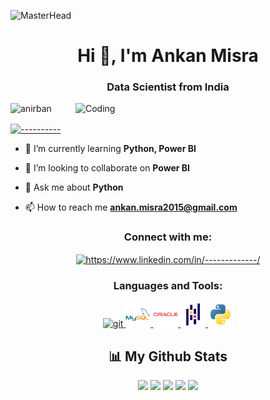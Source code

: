 ![MasterHead](https://www.topcoder.com/wp-content/media/2018/04/DataScience.gif)
<h1 align="center">Hi 👋, I'm Ankan Misra</h1>
<h3 align="center">Data Scientist from India</h3>

<img align="right" alt="Coding" width="400" src="https://camo.githubusercontent.com/20ba1b87416f6e74a4debebec7a695504eec286a3a0a082f8cc6063ab1353dbe/68747470733a2f2f6d69726f2e6d656469756d2e636f6d2f6d61782f313430302f302a4647443642557a7a5a7331564a4c75592e676966">
<p align="left"> <img src="https://komarev.com/ghpvc/?username=Ankan-Misra-07&label=Profile%20views&color=0e75b6&style=flat" alt="anirban" /> </p>

<p align="left"> <a href="https://www.linkedin.com/in/--------------/" target="blank"><img align="center" src="https://img.icons8.com/color/2x/linkedin-circled.png" alt="----------" height="40" width="40" /></a> </p>


- 🌱 I’m currently learning **Python, Power BI**

- 👯 I’m looking to collaborate on **Power BI**

- 💬 Ask me about **Python**

- 📫 How to reach me **ankan.misra2015@gmail.com**

<h3 align="center">Connect with me:</h3>
<p align="center">
<a href="https://www.linkedin.com/in/-------------------/" target="blank"><img align="center" src="https://img.icons8.com/color/2x/linkedin-circled.png" alt="https://www.linkedin.com/in/-------------/" height="40" width="40" /></a>



 </p>

<h3 align="center">Languages and Tools:</h3>
<p align="center"> <a href="https://git-scm.com/" target="_blank" rel="noreferrer"> <img src="https://www.vectorlogo.zone/logos/git-scm/git-scm-icon.svg" alt="git" width="40" height="40"/> </a> <a href="https://www.mysql.com/" target="_blank" rel="noreferrer"> <img src="https://raw.githubusercontent.com/devicons/devicon/master/icons/mysql/mysql-original-wordmark.svg" alt="mysql" width="40" height="40"/> </a> <a href="https://www.oracle.com/" target="_blank" rel="noreferrer"> <img src="https://raw.githubusercontent.com/devicons/devicon/master/icons/oracle/oracle-original.svg" alt="oracle" width="40" height="40"/> </a> <a href="https://pandas.pydata.org/" target="_blank" rel="noreferrer"> <img src="https://raw.githubusercontent.com/devicons/devicon/2ae2a900d2f041da66e950e4d48052658d850630/icons/pandas/pandas-original.svg" alt="pandas" width="40" height="40"/> </a> <a href="https://www.python.org" target="_blank" rel="noreferrer"> <img src="https://raw.githubusercontent.com/devicons/devicon/master/icons/python/python-original.svg" alt="python" width="40" height="40"/> </a> </p>
<h2 align="center">📊 My Github Stats</h2>
<p align="center">
<img src="http://github-profile-summary-cards.vercel.app/api/cards/profile-details?username=Ankan-Misra-07&theme=solarized_dark">
<img src="http://github-profile-summary-cards.vercel.app/api/cards/repos-per-language?username=Ankan-Misra-07&theme=solarized_dark">
<img src="http://github-profile-summary-cards.vercel.app/api/cards/most-commit-language?username=Ankan-Misra-07&theme=solarized_dark">
<img src="http://github-profile-summary-cards.vercel.app/api/cards/stats?username=Ankan-Misra-07&theme=solarized_dark">
<img src="http://github-profile-summary-cards.vercel.app/api/cards/productive-time?username=Ankan-Misra-07&theme=solarized_dark&utcOffset=8">
	
</p>

